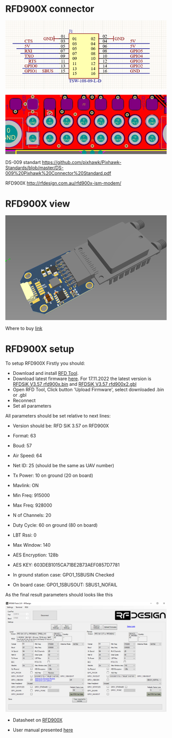 # RFD900X connector

![conn](setup/conn.png?raw=true "conn RFD900X")

![conn](setup/pinout.jpg?raw=true "conn RFD900X")

DS-009 standart
https://github.com/pixhawk/Pixhawk-Standards/blob/master/DS-009%20Pixhawk%20Connector%20Standard.pdf

RFD900X
http://rfdesign.com.au/rfd900x-ism-modem/

# RFD900X view

![conn](setup/screen.png?raw=true "View RFD900X")

Where to buy [link](https://store.rfdesign.com.au/rfd-900x-modem/)

# RFD900X setup

To setup RFD900X Firstly you should:
- Download and install [RFD Tool](http://files.rfdesign.com.au/tools/). 
- Download latest firmware [here](https://github.com/RFDesign/rfdesign.github.io/tree/master/Files/firmware). For 17.11.2022 the latest version is [RFDSiK V3.57 rfd900x.bin](https://github.com/RFDesign/rfdesign.github.io/blob/master/Files/firmware/RFDSiK%20V3.57%20rfd900x.bin) and [RFDSiK V3.57 rfd900x2.gbl](https://github.com/RFDesign/rfdesign.github.io/blob/master/Files/firmware/RFDSiK%20V3.57%20rfd900x2.gbl) 
- Open RFD Tool, Click button 'Upload Firmware', select downloaded .bin or .gbl
- Reconnect
- Set all parameters

All parameters should be set relative to next lines:

- Version should be: RFD SiK 3.57 on RFD900X
- Format: 63
- Boud: 57
- Air Speed: 64
- Net ID: 25 (should be the same as UAV number)
- Tx Power: 10 on ground (20 on board)
- Mavlink: ON

- Min Freq: 915000
- Max Freq: 928000
- N of Channels: 20
- Duty Cycle: 60 on ground (80 on board)
- LBT Rssi: 0
- Max Window: 140
- AES Encryption: 128b
- AES KEY: 603DEB1015CA71BE2B73AEF0857D7781

- In ground station case: GPO1_1SBUSIN Checked 
- On board case: GPO1_1SBUSOUT: SBUS1_NOFAIL

As the final result parameters should looks like this

![setup](setup/setup.jpg?raw=true "setup RFD900X")


- Datasheet on [RFD900X](http://files.rfdesign.com.au/Files/documents/RFD900x%20DataSheet%20V1.1.pdf)

- User manual presented [here](http://files.rfdesign.com.au/Files/documents/RFD900x%20Peer-to-peer%20V3.X%20User%20Manual%20V1.2.pdf)
